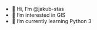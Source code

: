 - 👋 Hi, I’m @jakub-stas
- 👀 I’m interested in GIS 
- 🌱 I’m currently learning Python 3

<!---
jakub-stas/jakub-stas is a ✨ special ✨ repository because its `README.md` (this file) appears on your GitHub profile.
You can click the Preview link to take a look at your changes.
--->
